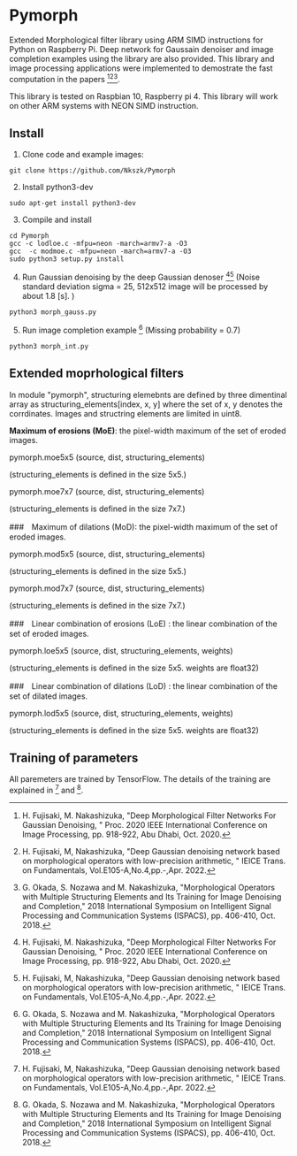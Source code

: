 # Pymorph
Extended Morphological filter library using ARM SIMD instructions for Python on Raspberry Pi.
Deep network for Gaussain denoiser and image completion examples using the library are also provided.
This library and image processing applications were implemented to demostrate the fast computation in the papers [^1][^2][^3].

This library is tested on Raspbian 10, Raspberry pi 4. This library will work on other ARM systems with NEON SIMD instruction.

## Install
1. Clone code and example images:
```
git clone https://github.com/Nkszk/Pymorph
```
2. Install python3-dev
```
sudo apt-get install python3-dev
```
3. Compile and install
```
cd Pymorph
gcc -c lodloe.c -mfpu=neon -march=armv7-a -O3
gcc  -c modmoe.c -mfpu=neon -march=armv7-a -O3
sudo python3 setup.py install
```
4. Run Gaussian denoising by the deep Gaussian denoser [^1][^2]  (Noise standard deviation sigma = 25, 512x512 image will be processed by about  1.8 [s]. )
```
python3 morph_gauss.py
```
5. Run image completion example [^3] (Missing probability = 0.7)
```
python3 morph_int.py
```

## Extended moprhological filters
In module "pymorph", structuring elemebnts are defined by three dimentinal array as
structuring_elements[index, x, y]
where the set of x, y denotes the corrdinates. Images and structring elements are limited in uint8. 

**Maximum of erosions (MoE)**: the pixel-width maximum of the set of eroded images.

 pymorph.moe5x5 (source, dist, structuring_elements) 

 (structuring_elements is defined in the size 5x5.)

 pymorph.moe7x7 (source, dist, structuring_elements)

 (structuring_elements is defined in the size 7x7.)

###　Maximum of dilations (MoD): the pixel-width maximum of the set of eroded images.

 pymorph.mod5x5 (source, dist, structuring_elements) 

 (structuring_elements is defined in the size 5x5.)

 pymorph.mod7x7 (source, dist, structuring_elements)

 (structuring_elements is defined in the size 7x7.)
 
###　Linear combination of erosions (LoE) : the linear combination of the set of eroded images.

 pymorph.loe5x5 (source, dist, structuring_elements, weights) 

 (structuring_elements is defined in the size 5x5. weights are float32)

###　Linear combination of dilations (LoD) : the linear combination of the set of dilated images.

 pymorph.lod5x5 (source, dist, structuring_elements, weights) 

 (structuring_elements is defined in the size 5x5. weights are float32)

## Training of parameters
All paremeters are trained by TensorFlow. The details of the training are explained in [^2] and [^3].

[^1]: H. Fujisaki, M. Nakashizuka, "Deep Morphological Filter Networks For Gaussian Denoising, " Proc. 2020 IEEE International Conference on Image Processing, pp. 918-922, Abu Dhabi, Oct. 2020.
[^2]: H. Fujisaki, M, Nakashizuka, "Deep Gaussian denoising network based on morphological operators with low-precision arithmetic, " IEICE Trans. on Fundamentals, Vol.E105-A,No.4,pp.-,Apr. 2022.
[^3]: G. Okada, S. Nozawa and M. Nakashizuka, "Morphological Operators with Multiple Structuring Elements and Its Training for Image Denoising and Completion," 2018 International Symposium on Intelligent Signal Processing and Communication Systems (ISPACS), pp. 406-410, Oct. 2018.
